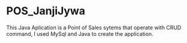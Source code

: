 # POS_JanjiJywa
This Java Aplication is a Point of Sales sytems that operate with CRUD command, I used MySql and Java to create the application. 
